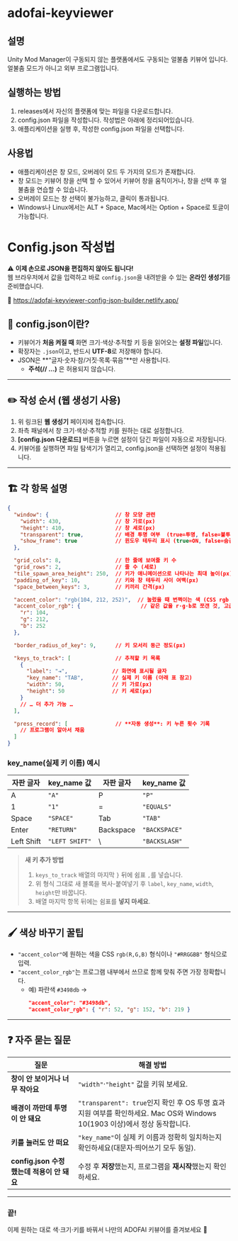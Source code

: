 # adofai-keyviewer

## 설명
Unity Mod Manager이 구동되지 않는 플랫폼에서도 구동되는 얼불춤 키뷰어 입니다. 얼불춤 모드가 아니고 외부 프로그램입니다.

## 실행하는 방법
1. releases에서 자신의 플랫폼에 맞는 파일을 다운로드합니다.
2. config.json 파일을 작성합니다. 작성법은 아래에 정리되어있습니다.
3. 애플리케이션을 실행 후, 작성한 config.json 파일을 선택합니다.

## 사용법
- 애플리케이션은 창 모드, 오버레이 모드 두 가지의 모드가 존재합니다.
- 창 모드는 키뷰어 창을 선택 할 수 있어서 키뷰어 창을 움직이거나, 창을 선택 후 얼불춤을 연습할 수 있습니다.
- 오버레이 모드는 창 선택이 불가능하고, 클릭이 통과됩니다.
- Windows나 Linux에서는 ALT + Space, Mac에서는 Option + Space로 토글이 가능합니다.

# Config.json 작성법
⚠️ **이제 손으로 JSON을 편집하지 않아도 됩니다!**  
웹 브라우저에서 값을 입력하고 바로 `config.json`을 내려받을 수 있는 **온라인 생성기**를 준비했습니다.  

🔗 https://adofai-keyviewer-config-json-builder.netlify.app/

## 📂 config.json이란?

- 키뷰어가 **처음 켜질 때** 화면 크기·색상·추적할 키 등을 읽어오는 **설정 파일**입니다.  
- 확장자는 `.json`이고, 반드시 **UTF-8**로 저장해야 합니다.  
- JSON은 **“글자·숫자·참/거짓·목록·묶음”**만 사용합니다.  
  - **주석(// …)** 은 허용되지 않습니다.

---

## ✏️ 작성 순서 (웹 생성기 사용)

1. 위 링크된 **웹 생성기** 페이지에 접속합니다.  
2. 좌측 패널에서 창 크기·색상·추적할 키를 원하는 대로 설정합니다.  
3. **[config.json 다운로드]** 버튼을 누르면 설정이 담긴 파일이 자동으로 저장됩니다.  
4. 키뷰어를 실행하면 파일 탐색기가 열리고, config.json을 선택하면 설정이 적용됩니다.

---

## 🏗️ 각 항목 설명
~~~json
{
  "window": {                     // 창 모양 관련
    "width": 430,                 // 창 가로(px)
    "height": 410,                // 창 세로(px)
    "transparent": true,          // 배경 투명 여부  (true=투명, false=불투명)
    "show_frame": true            // 윈도우 테두리 표시 (true=ON, false=숨김)
  },

  "grid_cols": 8,                 // 한 줄에 보여줄 키 수
  "grid_rows": 2,                 // 줄 수 (세로)
  "tile_spawn_area_height": 250,  // 키가 애니메이션으로 나타나는 최대 높이(px)
  "padding_of_key": 10,           // 키와 창 테두리 사이 여백(px)
  "space_between_keys": 3,        // 키끼리 간격(px)

  "accent_color": "rgb(104, 212, 252)",  // 눌렀을 때 번쩍이는 색 (CSS rgb 형식)
  "accent_color_rgb": {                   // 같은 값을 r·g·b로 쪼갠 것, 고급 사용용
    "r": 104,
    "g": 212,
    "b": 252
  },

  "border_radius_of_key": 9,      // 키 모서리 둥근 정도(px)

  "keys_to_track": [              // 추적할 키 목록
    {
      "label": "⇥",              // 화면에 표시될 글자
      "key_name": "TAB",         // 실제 키 이름 (아래 표 참고)
      "width": 50,               // 키 가로(px)
      "height": 50               // 키 세로(px)
    }
    // … 더 추가 가능 …
  ],

  "press_record": [               // **자동 생성**: 키 누른 횟수 기록
    // 프로그램이 알아서 채움
  ]
}
~~~

### key_name(실제 키 이름) 예시  

| 자판 글자 | key_name 값 | 자판 글자 | key_name 값 |
|-----------|-------------|-----------|-------------|
| A         | `"A"`       | P         | `"P"`       |
| 1         | `"1"`       | =         | `"EQUALS"`  |
| Space     | `"SPACE"`   | Tab       | `"TAB"`     |
| Enter     | `"RETURN"`  | Backspace | `"BACKSPACE"` |
| Left Shift | `"LEFT SHIFT"` | \\ | `"BACKSLASH"` |

> **새 키 추가 방법**  
> 1. `keys_to_track` 배열의 마지막 `}` 뒤에 쉼표 `,`를 넣습니다.  
> 2. 위 형식 그대로 새 블록을 복사-붙여넣기 후 `label`, `key_name`, `width`, `height`만 바꿉니다.  
> 3. 배열 마지막 항목 뒤에는 쉼표를 **넣지 마세요**.

---

## 🖌️ 색상 바꾸기 꿀팁

- `"accent_color"`에 원하는 색을 CSS `rgb(R,G,B)` 형식이나 `"#RRGGBB"` 형식으로 입력.  
- `"accent_color_rgb"`는 프로그램 내부에서 쓰므로 함께 맞춰 주면 가장 정확합니다.  
  - 예) 파란색 `#3498db` →  
    ~~~json
    "accent_color": "#3498db",
    "accent_color_rgb": { "r": 52, "g": 152, "b": 219 }
    ~~~

---

## ❓ 자주 묻는 질문

| 질문 | 해결 방법 |
|------|-----------|
| **창이 안 보이거나 너무 작아요** | `"width"`·`"height"` 값을 키워 보세요. |
| **배경이 까만데 투명이 안 돼요** | `"transparent": true`인지 확인 후 OS 투명 효과 지원 여부를 확인하세요. Mac OS와 Windows 10(1903 이상)에서 정상 동작합니다. |
| **키를 눌러도 안 떠요** | `"key_name"`이 실제 키 이름과 정확히 일치하는지 확인하세요(대문자·띄어쓰기 모두 동일). |
| **config.json 수정했는데 적용이 안 돼요** | 수정 후 **저장**했는지, 프로그램을 **재시작**했는지 확인하세요. |

---

### 끝!  
이제 원하는 대로 색·크기·키를 바꿔서 나만의 ADOFAI 키뷰어를 즐겨보세요 🙂